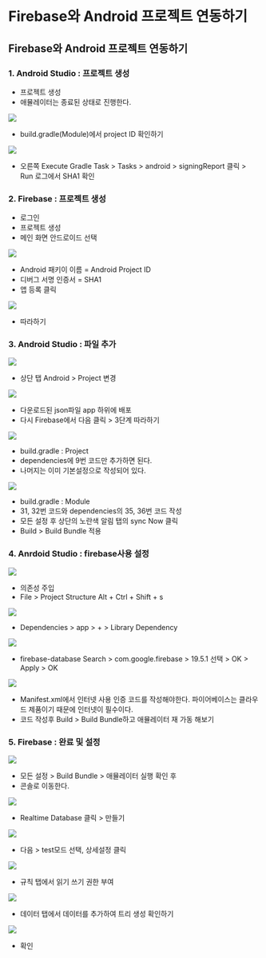 # Firebase와 Android 프로젝트 연동하기

## Firebase와 Android 프로젝트 연동하기

### 1. Android Studio : 프로젝트 생성

* 프로젝트 생성
* 애뮬레이터는 종료된 상태로 진행한다.

![](../../../.gitbook/assets/1-project-id.png)

* build.gradle\(Module\)에서 project ID 확인하기

![](../../../.gitbook/assets/2-sha1.png)

* 오른쪽 Execute Gradle Task &gt; Tasks &gt; android &gt; signingReport 클릭 &gt; Run 로그에서 SHA1 확인

### 2. Firebase : 프로젝트 생성

* 로그인
* 프로젝트 생성
* 메인 화면 안드로이드 선택

![](../../../.gitbook/assets/1%20%2892%29.png)

* Android 패키이 이름 = Android Project ID
* 디버그 서명 인증서 = SHA1
* 앱 등록 클릭

![](../../../.gitbook/assets/2%20%2871%29.png)

* 따라하기 

### 3. Android Studio : 파일 추가

![](../../../.gitbook/assets/3%20%2854%29.png)

* 상단 탭 Android &gt; Project 변경

![](../../../.gitbook/assets/4-app-.png)

* 다운로드된 json파일 app 하위에 배포
* 다시 Firebase에서 다음 클릭 &gt; 3단계 따라하기

![](../../../.gitbook/assets/5-3-1-project.png)

* build.gradle : Project 
* dependencies에 9번 코드만 추가하면 된다. 
* 나머지는 이미 기본설정으로 작성되어 있다.

![](../../../.gitbook/assets/5-3-1-app.png)

* build.gradle : Module 
* 31, 32번 코드와 dependencies의 35, 36번 코드 작성
* 모든 설정 후 상단의 노란색 알림 탭의 sync Now 클릭
* Build &gt; Build Bundle 적용

### 4. Anrdoid Studio : firebase사용 설정

![](../../../.gitbook/assets/firebase-.png)

* 의존성 주입
* File &gt; Project Structure Alt + Ctrl + Shift + s

![](../../../.gitbook/assets/firebase-2.png)

* Dependencies &gt; app &gt; + &gt; Library Dependency

![](../../../.gitbook/assets/firebase-3.png)

* firebase-database Search &gt; com.google.firebase &gt; 19.5.1 선택 &gt; OK &gt; Apply &gt; OK

![](../../../.gitbook/assets/firebase-4.png)

* Manifest.xml에서 인터넷 사용 인증 코드를 작성해야한다. 파이어베이스는 클라우드 제품이기 때문에 인터넷이 필수이다.
* 코드 작성후 Build &gt; Build Bundle하고 애뮬레이터 재 가동 해보기

### 5. Firebase : 완료 및 설정

![](../../../.gitbook/assets/6%20%2821%29.png)

* 모든 설정 &gt; Build Bundle &gt; 애뮬레이터 실행 확인 후
* 콘솔로 이동한다.

![](../../../.gitbook/assets/dababase-.png)

* Realtime Database 클릭 &gt; 만들기

![](../../../.gitbook/assets/dababase-2.png)

* 다음 &gt; test모드 선택, 상세설정 클릭

![](../../../.gitbook/assets/dababase-4-.png)

* 규칙 탭에서 읽기 쓰기 권한 부여

![](../../../.gitbook/assets/dababase-5-json-+-.png)

* 데이터 탭에서 데이터를 추가하여 트리 생성 확인하기

![](../../../.gitbook/assets/dababase-5-2.png)

* 확인

